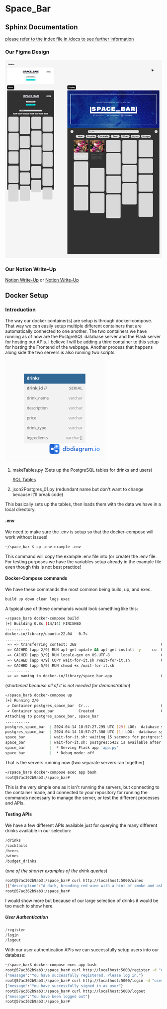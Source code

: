 # Space_Bar

## Sphinx Documentation

[please refer to the index file in /docs to see further information](/docs/index.rst)

### Our Figma Design

![Figma Design](/Design%20Documents/figma.png)

### Our Notion Write-Up

[Notion Write-Up](https://www.notion.so/Space_Bar-56ff5c968bba4a959e6cca2a1611f0b9)
or
[Notion Write-Up](/Design%20Documents/notion.png)

## Docker Setup

### Introduction

The way our docker container(s) are setup is through docker-compose.
That way we can easily setup multiple different containers that are automatically connected to one another.
The two containers we have running as of now are the PostgreSQL database server and the Flask server for hosting our APIs. I believe I will be adding a third container to this setup for hosting the Frontend of the webpage.
Another process that happens along side the two servers is also running two scripts:
![sql_tables](/Design%20Documents/space-bar-diagram.png)

1. makeTables.py (Sets up the PostgreSQL tables for drinks and users)

    [SQL Tables](/Design%20Documents/spaceBarSQL.sql)

2. json2Postgres_01.py (redundant name but don't want to change because it'll break code)

This basically sets up the tables, then loads them with the data we have in a local directory.

#### .env

We need to make sure the .env is setup so that the docker-compose will work without issues!

```bash
~/space_bar $ cp .env.example .env
```

This command will copy the example .env file into (or create) the .env file. For testing purposes we have the variables setup already in the example file even though this is not best practice!

#### Docker-Compose commands

We have these commands the most common being build, up, and exec.

```Makefile
build up down clean logs exec
```

A typical use of these commands would look something like this:

```bash
~/space_bar$ docker-compose build
[+] Building 0.8s (14/14) FINISHED
...........
docker.io/library/ubuntu:22.04   0.7s
...........
 => => transferring context: 36B                                      0.0s
 => CACHED [app 2/9] RUN apt-get update && apt-get install -y     cu  0.0s
 => CACHED [app 3/9] RUN locale-gen en_US.UTF-8                       0.0s
 => CACHED [app 4/9] COPY wait-for-it.sh /wait-for-it.sh              0.0s
 => CACHED [app 5/9] RUN chmod +x /wait-for-it.sh
 ..........
 => => naming to docker.io/library/space_bar-app                      0.0s
```

(_shortened because all of it is not needed for demonstration_)

```bash
~/space_bar$ docker-compose up
[+] Running 2/0
 ✔ Container postgres_space_bar  Cr...                                0.0s
 ✔ Container space_bar           Created                              0.0s
Attaching to postgres_space_bar, space_bar
...........
postgres_space_bar  | 2024-04-14 18:57:27.295 UTC [29] LOG:  database system was shut down at 2024-04-14 18:53:32 UTC
postgres_space_bar  | 2024-04-14 18:57:27.300 UTC [1] LOG:  database system is ready to accept connections
space_bar           | wait-for-it.sh: waiting 15 seconds for postgres:5432
space_bar           | wait-for-it.sh: postgres:5432 is available after 0 seconds
space_bar           |  * Serving Flask app 'app.py'
space_bar           |  * Debug mode: off
```

That is the servers running now (two separate servers ran together)

```bash
~/space_bar$ docker-compose exec app bash
root@57ac362b9ab3:/space_bar#
```

This is the very simple one as it isn't running the servers, but connecting to the container made, and connected to your repository for running the commands necessary to manage the server, or test the different processes and APIs.

#### Testing APIs

We have a few different APIs available just for querying the many different drinks available in our selection:

```python
/drinks
/cocktails
/beers
/wines
/budget_drinks
```

(_one of the shorter examples of the drink queries_)

```bash
root@57ac362b9ab3:/space_bar# curl http://localhost:5000/wines
[{"description":"A dark, brooding red wine with a hint of smoke and ash, evoking the hellish landscape of the planet Mustafar.","drink_id":28,"drink_name":"Mustafar Merlot","drink_type":"Wine","ingredients":null,"price":"14.99"},{"description":"A vibrant red wine blend that's as complex and intriguing as the celestial bodies it's named after.","drink_id":32,"drink_name":"Red Dwarf Red","drink_type":"Wine","ingredients":null,"price":"14.99"}]
root@57ac362b9ab3:/space_bar#
```

I would show more but because of our large selection of drinks it would be too much to show here.

##### User Authentication

```python
/register
/login
/logout
```

With our user authentication APIs we can successfully setup users into our database:

```bash
~/space_bar$ docker-compose exec app bash
root@57ac362b9ab3:/space_bar# curl http://localhost:5000/register -d "username=user&password=test&email=email@email.com"
{"message":"You have successfully registered. Please log in."}
root@57ac362b9ab3:/space_bar# curl http://localhost:5000/login -d "username=user&password=test"
{"message":"You have successfully signed in as user"}
root@57ac362b9ab3:/space_bar# curl http://localhost:5000/logout
{"message":"You have been logged out"}
root@57ac362b9ab3:/space_bar#
```
